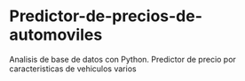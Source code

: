 # Predictor-de-precios-de-automoviles
Analisis de base de datos con Python. Predictor de precio por caracteristicas de vehiculos varios 
